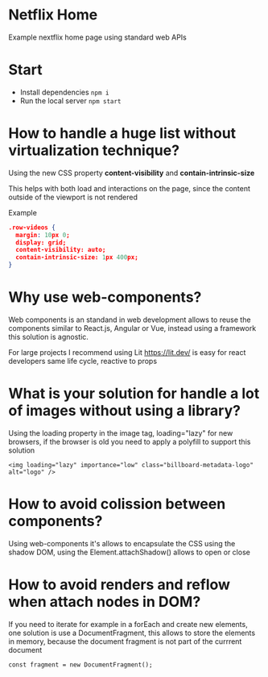 # Netflix Home

Example nextflix home page using standard web APIs

# Start

- Install dependencies `npm i`
- Run the local server `npm start`

# How to handle a huge list without virtualization technique?

Using the new CSS property **content-visibility** and **contain-intrinsic-size**

This helps with both load and interactions on the page, since the content outside of the viewport is not rendered

Example

```json
.row-videos {
  margin: 10px 0;
  display: grid;
  content-visibility: auto;
  contain-intrinsic-size: 1px 400px;
}
```

# Why use web-components?

Web components is an standand in web development allows to reuse the components similar to React.js, Angular or Vue, instead using a framework
this solution is agnostic.

For large projects I recommend using Lit https://lit.dev/ is easy for react developers same life cycle, reactive to props

# What is your solution for handle a lot of images without using a library?

Using the loading property in the image tag, loading="lazy" for new browsers, if the browser is old you need to apply a polyfill to support this solution

``<img loading="lazy" importance="low" class="billboard-metadata-logo" alt="logo" />``

# How to avoid colission between components?

Using web-components it's allows to encapsulate the CSS using the shadow DOM, using the Element.attachShadow() allows to open or close

# How to avoid renders and reflow when attach nodes in DOM?

If you need to iterate for example in a forEach and create new elements, one solution is use a DocumentFragment, this allows
to store the elements in memory, because the document fragment is not part of the currrent document

``const fragment = new DocumentFragment();``

